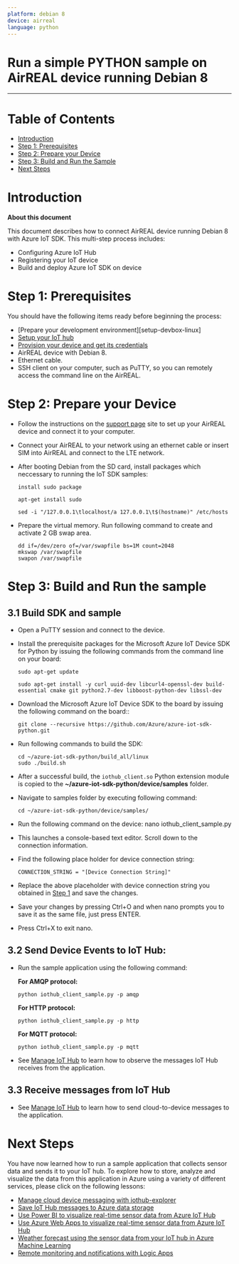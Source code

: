 ```yaml
---
platform: debian 8
device: airreal 
language: python
---
```


Run a simple PYTHON sample on AirREAL device running Debian 8
===
---

# Table of Contents

-   [Introduction](#Introduction)
-   [Step 1: Prerequisites](#Prerequisites)
-   [Step 2: Prepare your Device](#PrepareDevice)
-   [Step 3: Build and Run the Sample](#Build)
-   [Next Steps](#NextSteps)

<a name="Introduction"></a>
# Introduction

**About this document**

This document describes how to connect AirREAL device running Debian 8 with Azure IoT SDK. This multi-step process includes:
-   Configuring Azure IoT Hub
-   Registering your IoT device
-   Build and deploy Azure IoT SDK on device

<a name="Prerequisites"></a>
# Step 1: Prerequisites

You should have the following items ready before beginning the process:

-   [Prepare your development environment][setup-devbox-linux]
-   [Setup your IoT hub][lnk-setup-iot-hub]
-   [Provision your device and get its credentials][lnk-manage-iot-hub]
-   AirREAL device with Debian 8.
-   Ethernet cable.
-   SSH client on your computer, such as PuTTY, so you can remotely access the command line on the AirREAL.

<a name="PrepareDevice"></a>
# Step 2: Prepare your Device
-   Follow the instructions on the [support page](http://www.mi-j.co.jp/support) site to set up your AirREAL device and connect it to your computer.
-   Connect your AirREAL  to your network using an ethernet cable or insert SIM into AirREAL and connect to the LTE network.
-   After booting Debian from the SD card, install packages which neccessary to running the IoT SDK samples:

        install sudo package

        apt-get install sudo

        sed -i "/127.0.0.1\tlocalhost/a 127.0.0.1\t$(hostname)" /etc/hosts

-   Prepare the virtual memory. Run following command to create and activate 2 GB swap area.

        dd if=/dev/zero of=/var/swapfile bs=1M count=2048
        mkswap /var/swapfile
        swapon /var/swapfile

<a name="Build"></a>
# Step 3: Build and Run the sample

<a name="Load"></a>
## 3.1 Build SDK and sample

-   Open a PuTTY session and connect to the device.

-   Install the prerequisite packages for the Microsoft Azure IoT Device SDK for Python by issuing the following commands from the command line on your board:

        sudo apt-get update

        sudo apt-get install -y curl uuid-dev libcurl4-openssl-dev build-essential cmake git python2.7-dev libboost-python-dev libssl-dev

-   Download the Microsoft Azure IoT Device SDK to the board by issuing the following command on the board::

        git clone --recursive https://github.com/Azure/azure-iot-sdk-python.git

-   Run following commands to build the SDK:

        cd ~/azure-iot-sdk-python/build_all/linux
	    sudo ./build.sh    

-   After a successful build, the `iothub_client.so` Python extension module is copied to the **~/azure-iot-sdk-python/device/samples** folder.

-   Navigate to samples folder by executing following command:

        cd ~/azure-iot-sdk-python/device/samples/

-   Run the following command on the device:
         nano iothub_client_sample.py

-   This launches a console-based text editor. Scroll down to the connection information.

-   Find the following place holder for device connection string:

        CONNECTION_STRING = "[Device Connection String]"

-   Replace the above placeholder with device connection string you obtained in [Step 1](#Prerequisites) and save the changes.


-   Save your changes by pressing Ctrl+O and when nano prompts you to save it as the same file, just press ENTER.

-   Press Ctrl+X to exit nano.

## 3.2 Send Device Events to IoT Hub:

-   Run the sample application using the following command:

    **For AMQP protocol:**

        python iothub_client_sample.py -p amqp

    **For HTTP protocol:**

        python iothub_client_sample.py -p http

    **For MQTT protocol:**

        python iothub_client_sample.py -p mqtt

-   See [Manage IoT Hub][lnk-manage-iot-hub] to learn how to observe the messages IoT Hub receives from the application.

## 3.3 Receive messages from IoT Hub

-   See [Manage IoT Hub][lnk-manage-iot-hub] to learn how to send cloud-to-device messages to the application.

<a name="NextSteps"></a>
# Next Steps

You have now learned how to run a sample application that collects sensor data and sends it to your IoT hub. To explore how to store, analyze and visualize the data from this application in Azure using a variety of different services, please click on the following lessons:

-   [Manage cloud device messaging with iothub-explorer]
-   [Save IoT Hub messages to Azure data storage]
-   [Use Power BI to visualize real-time sensor data from Azure IoT Hub]
-   [Use Azure Web Apps to visualize real-time sensor data from Azure IoT Hub]
-   [Weather forecast using the sensor data from your IoT hub in Azure Machine Learning]
-   [Remote monitoring and notifications with Logic Apps]   

[Manage cloud device messaging with iothub-explorer]: https://docs.microsoft.com/en-us/azure/iot-hub/iot-hub-explorer-cloud-device-messaging
[Save IoT Hub messages to Azure data storage]: https://docs.microsoft.com/en-us/azure/iot-hub/iot-hub-store-data-in-azure-table-storage
[Use Power BI to visualize real-time sensor data from Azure IoT Hub]: https://docs.microsoft.com/en-us/azure/iot-hub/iot-hub-live-data-visualization-in-power-bi
[Use Azure Web Apps to visualize real-time sensor data from Azure IoT Hub]: https://docs.microsoft.com/en-us/azure/iot-hub/iot-hub-live-data-visualization-in-web-apps
[Weather forecast using the sensor data from your IoT hub in Azure Machine Learning]: https://docs.microsoft.com/en-us/azure/iot-hub/iot-hub-weather-forecast-machine-learning
[Remote monitoring and notifications with Logic Apps]: https://docs.microsoft.com/en-us/azure/iot-hub/iot-hub-monitoring-notifications-with-azure-logic-apps
[setup-devbox-python]: https://github.com/Azure/azure-iot-device-ecosystem/blob/master/get_started/python-devbox-setup.md
[lnk-setup-iot-hub]: ../setup_iothub.md
[lnk-manage-iot-hub]: ../manage_iot_hub.md

